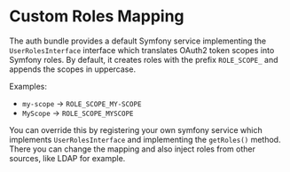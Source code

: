 # Custom Roles Mapping

The auth bundle provides a default Symfony service implementing the
`UserRolesInterface` interface which translates OAuth2 token scopes into Symfony
roles. By default, it creates roles with the prefix `ROLE_SCOPE_` and appends the scopes in uppercase.

Examples:

* `my-scope` → `ROLE_SCOPE_MY-SCOPE`
* `MyScope`  → `ROLE_SCOPE_MYSCOPE`

You can override this by registering your own symfony service which implements
`UserRolesInterface` and implementing the `getRoles()` method. There you can
change the mapping and also inject roles from other sources, like LDAP for
example.
